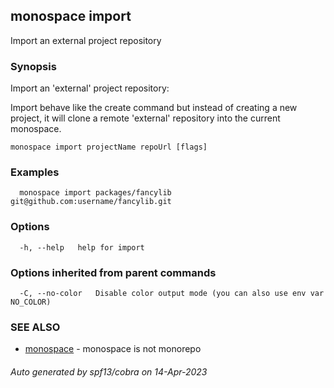 ## monospace import

Import an external project repository

### Synopsis

Import an 'external' project repository:

Import behave like the create command but instead of creating a new project,
it will clone a remote 'external' repository into the current monospace.

```
monospace import projectName repoUrl [flags]
```

### Examples

```
  monospace import packages/fancylib git@github.com:username/fancylib.git
```

### Options

```
  -h, --help   help for import
```

### Options inherited from parent commands

```
  -C, --no-color   Disable color output mode (you can also use env var NO_COLOR)
```

### SEE ALSO

* [monospace](monospace.md)	 - monospace is not monorepo

###### Auto generated by spf13/cobra on 14-Apr-2023
